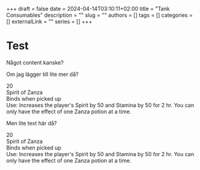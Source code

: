 +++ 
draft = false
date = 2024-04-14T03:10:11+02:00
title = "Tank Consumables"
description = ""
slug = ""
authors = []
tags = []
categories = []
externalLink = ""
series = []
+++


# Test
Något content kanske?

Om jag lägger till lite mer då?
<div class="tooltip">
  <div class="wtti" id="inv_potion_30"><div class="stack-size"> 20 </div></div>
  <div class="wtt">
  <span id="uncommon"> Spirit of Zanza</span>
  </br>
  Binds when picked up
  </br>
  <span id="uncommon">Use: Increases the player's Spirit by 50 and Stamina by 50 for 2 hr. You can only have the effect of one Zanza potion at a time.</span>
  </div>
</div>
<p>Men lite text här då?</p>
<div class="tooltip">
  <div class="wtti" id="inv_potion_30"><div class="stack-size"> 20 </div></div>
  <div class="wtt">
  <span id="uncommon"> Spirit of Zanza</span>
  </br>
  Binds when picked up
  </br>
  <span id="uncommon">Use: Increases the player's Spirit by 50 and Stamina by 50 for 2 hr. You can only have the effect of one Zanza potion at a time.</span>
  </div>
</div>
